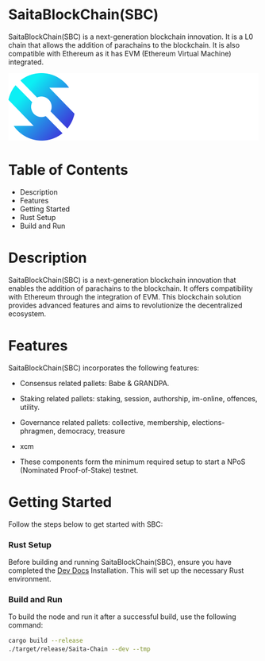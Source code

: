 <h1></p>SaitaBlockChain(SBC)</code></h1>

SaitaBlockChain(SBC) is a next-generation blockchain innovation. It is a L0 chain that allows the addition of parachains to the blockchain. It is also compatible with Ethereum as it has EVM (Ethereum Virtual Machine) integrated.

<p align="center">
  <img src="/docs/SBC.png">
</p>

# Table of Contents
* Description
* Features
* Getting Started
* Rust Setup
* Build and Run


# Description
SaitaBlockChain(SBC) is a next-generation blockchain innovation that enables the addition of parachains to the blockchain. It offers compatibility with Ethereum through the integration of EVM. This blockchain solution provides advanced features and aims to revolutionize the decentralized ecosystem.


# Features
SaitaBlockChain(SBC) incorporates the following features:

- Consensus related pallets: Babe & GRANDPA.
- Staking related pallets: staking, session, authorship, im-online, offences, utility.
- Governance related pallets: collective, membership, elections-phragmen, democracy, treasure
- xcm

- These components form the minimum required setup to start a NPoS (Nominated Proof-of-Stake) testnet.

# Getting Started
Follow the steps below to get started with SBC: 

### Rust Setup
Before building and running SaitaBlockChain(SBC), ensure you have completed the [Dev Docs](https://docs.substrate.io/install/) Installation. This will set up the necessary Rust environment.

### Build and Run
To build the node and run it after a successful build, use the following command:

```sh
cargo build --release
./target/release/Saita-Chain --dev --tmp